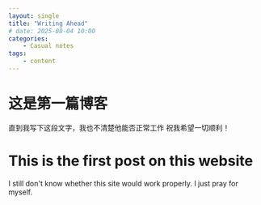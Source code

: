```yaml
---
layout: single
title: "Writing Ahead"
# date: 2025-08-04 10:00
categories: 
    - Casual notes
tags:
    - content
---
```


# 这是第一篇博客
直到我写下这段文字，我也不清楚他能否正常工作
祝我希望一切顺利！

# This is the first post on this website
I still don't know whether this site would work properly. I just pray for myself.